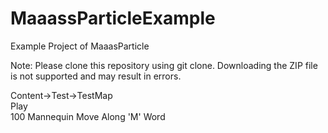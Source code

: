 # MaaassParticleExample
Example Project of MaaasParticle

Note: Please clone this repository using git clone. Downloading the ZIP file is not supported and may result in errors.  

Content->Test->TestMap  
Play  
100 Mannequin Move Along 'M' Word  
